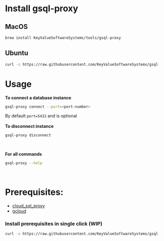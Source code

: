 # Install gsql-proxy

## MacOS

```bash
brew install KeyValueSoftwareSystems/tools/gsql-proxy
```

## Ubuntu

```bash
curl -s https://raw.githubusercontent.com/KeyValueSoftwareSystems/gsql-proxy/master/scripts/install.sh | bash
```

# Usage

**To connect a database instance** <br />

```bash
gsql-proxy connect --port=<port-number>
```

By default `port=5432` and is optional <br />
<br />
**To disconnect instance** <br />

```bash
gsql-proxy disconnect
```

<br />

**For all commands** <br />

```bash
gsql-proxy --help
```

 <br />

# Prerequisites:

- [cloud_sql_proxy](https://keyvalue.atlassian.net/wiki/spaces/TECH/pages/263782429/Cloud+SQL+connect+with+SQL+Proxy)
- [gcloud](https://cloud.google.com/sdk/docs/install)

### Install prerequisites in single click (WIP)

```bash
curl -s https://raw.githubusercontent.com/KeyValueSoftwareSystems/gsql-proxy/master/scripts/install_prerequisites.sh | bash
```
